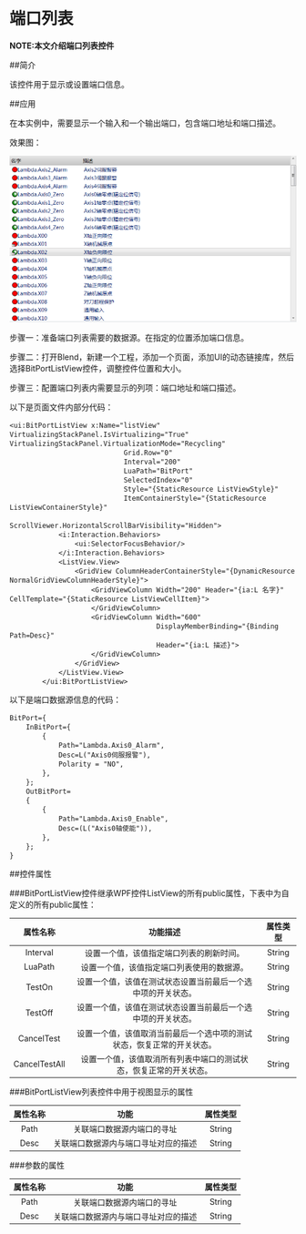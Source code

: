 端口列表
==============================

**NOTE:本文介绍端口列表控件** 

##简介

该控件用于显示或设置端口信息。

##应用

在本实例中，需要显示一个输入和一个输出端口，包含端口地址和端口描述。

效果图：

![端口列表.bmp](Help_R/端口列表.bmp "端口列表")

步骤一：准备端口列表需要的数据源。在指定的位置添加端口信息。

步骤二：打开Blend，新建一个工程，添加一个页面，添加UI的动态链接库，然后选择BitPortListView控件，调整控件位置和大小。

步骤三：配置端口列表内需要显示的列项：端口地址和端口描述。

以下是页面文件内部分代码：

````
<ui:BitPortListView x:Name="listView"  VirtualizingStackPanel.IsVirtualizing="True" VirtualizingStackPanel.VirtualizationMode="Recycling"                         
                            Grid.Row="0"
                            Interval="200"
                            LuaPath="BitPort"
                            SelectedIndex="0"
                            Style="{StaticResource ListViewStyle}"
                            ItemContainerStyle="{StaticResource ListViewContainerStyle}"
							ScrollViewer.HorizontalScrollBarVisibility="Hidden">
            <i:Interaction.Behaviors>
                <ui:SelectorFocusBehavior/>
            </i:Interaction.Behaviors>
            <ListView.View>
                <GridView ColumnHeaderContainerStyle="{DynamicResource NormalGridViewColumnHeaderStyle}">
                    <GridViewColumn Width="200" Header="{ia:L 名字}" CellTemplate="{StaticResource ListViewCellItem}">
                    </GridViewColumn>
                    <GridViewColumn Width="600"
                                    DisplayMemberBinding="{Binding Path=Desc}"
                                    Header="{ia:L 描述}">
                    </GridViewColumn>
                </GridView>
            </ListView.View>
        </ui:BitPortListView>
````

以下是端口数据源信息的代码：

````
BitPort={
	InBitPort={
		{
			Path="Lambda.Axis0_Alarm",
			Desc=L("Axis0伺服报警"),
			Polarity = "NO",
		},
	};
	OutBitPort=
	{
		{
			Path="Lambda.Axis0_Enable",
			Desc=(L("Axis0轴使能")),
		},
	};
}
````

##控件属性

###BitPortListView控件继承WPF控件ListView的所有public属性，下表中为自定义的所有public属性：

| 属性名称   | 功能描述  | 属性类型 |
| :----: |:--------:| :----: |
| Interval | 设置一个值，该值指定端口列表的刷新时间。 | String |
| LuaPath | 设置一个值，该值指定端口列表使用的数据源。 | String |
| TestOn | 设置一个值，该值在测试状态设置当前最后一个选中项的开关状态。 | String |
| TestOff | 设置一个值，该值在测试状态设置当前最后一个选中项的开关状态。 | String |
| CancelTest | 设置一个值，该值取消当前最后一个选中项的测试状态，恢复正常的开关状态。 | String |
| CancelTestAll | 设置一个值，该值取消所有列表中端口的测试状态，恢复正常的开关状态。 | String |

###BitPortListView列表控件中用于视图显示的属性

| 属性名称 | 功能 | 属性类型 |
| :----: |:--------:| :----: |
| Path | 关联端口数据源内端口的寻址 | String |
| Desc | 关联端口数据源内与端口寻址对应的描述 | String |

###参数的属性

| 属性名称 | 功能 | 属性类型 |
| :----: |:--------:| :----: |
| Path | 关联端口数据源内端口的寻址 | String |
| Desc | 关联端口数据源内与端口寻址对应的描述 | String |